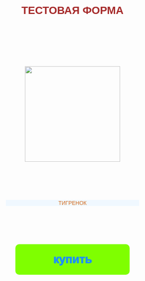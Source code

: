 <style>
        * {
            margin: 0;
            padding: 0;
            box-sizing: border-box;
        }

        body {
            font-family: 'Montserrat', sans-serif;
            font-weight: 200;
            color: brown;
        }

        #main {
            width: 100%;
            padding: 20px;
            text-align: center;
        }

        h1 {
            margin-top: 100px;
            margin-bottom: 30px;
        }

        img {
            width: 250px;
            margin: 100px auto;
        }

        p {
            width: 350px;
            margin: 0 auto;
            color: chocolate;
            background-color: aliceblue;
        }

        button {
            border: 0;
            border-radius: 10px;
            margin-top: 100px;
            height: 80px;
            width: 300px;
            font-size: 30px;
            font-weight: 1000;
            cursor: pointer;
            transition: all 500ms ease;
            color: dodgerblue;
            background: chartreuse;
        }

        button:hover {
            background: aqua;
        }
</style>
<body>
    <div id="main">
        <h1>ТЕСТОВАЯ ФОРМА</h1>
        <img src="https://freepngimg.com/thumb/tiger/11-2-tiger-png-image.png">
        <p>ТИГРЕНОК</p>
        <button id="buy">купить</button>
    </div>
</body>
